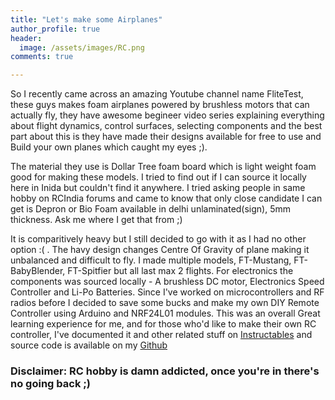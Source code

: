```yaml
---
title: "Let's make some Airplanes"
author_profile: true
header:
  image: /assets/images/RC.png
comments: true  

---
```

So I recently came across an amazing Youtube channel name FliteTest, these guys makes foam airplanes powered by brushless motors that can actually fly, they have awesome begineer video series explaining everything about flight dynamics, control surfaces, selecting components and the best part about this is they have made their designs available for free to use and Build your own planes which caught my eyes ;).

The material they use is Dollar Tree foam board which is light weight foam good for making these models. I tried to find out if I can source it locally here in Inida but couldn't find it anywhere. I tried asking people in same hobby on RCIndia forums and came to know that only close candidate I can get is Depron or Bio Foam available in delhi unlaminated(sign), 5mm thickness. Ask me where I get that from ;)

It is comparitively heavy but I still decided to go with it as I had no other option :( . The havy design changes Centre Of Gravity of plane making it unbalanced and difficult to fly. I made multiple models, FT-Mustang, FT-BabyBlender, FT-Spitfier but all last max 2 flights. For electronics the components was sourced locally - A brushless DC motor, Electronics Speed Controller and Li-Po Batteries. Since I've worked on microcontrollers and RF radios before I decided to save some bucks and make my own DIY Remote Controller using Arduino and NRF24L01 modules. This was an overall Great learning experience for me, and for those who'd like to make their own RC controller, I've documented it and other related stuff on [Instructables](http://www.instructables.com/id/AtoZ-of-RC-hobbyDIY-radio-with-ARDUINO/) and source code is available on my [Github](https://github.com/iayanpahwa)

### Disclaimer: RC hobby is damn addicted, once you're in there's no going back ;)

<img src="{{ site.url }}{{ site.baseurl }}/assets/images/mustang.jpg" alt="">
